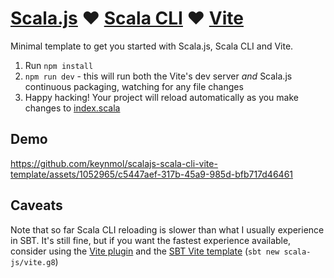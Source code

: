 # [Scala.js](https://www.scala-js.org/) ❤️ [Scala CLI](https://scala-cli.virtuslab.org/) ❤️ [Vite](https://vitejs.dev/)

Minimal template to get you started with Scala.js, Scala CLI and Vite.

1. Run `npm install`
2. `npm run dev` - this will run both the Vite's dev server _and_ Scala.js continuous packaging, watching for any file changes
3. Happy hacking! Your project will reload automatically as you make changes to [index.scala](./index.scala)

## Demo

https://github.com/keynmol/scalajs-scala-cli-vite-template/assets/1052965/c5447aef-317b-45a9-985d-bfb717d46461

## Caveats

Note that so far Scala CLI reloading is slower than what I usually experience in SBT. It's still fine, but if you want the fastest experience available,
consider using the [Vite plugin](https://github.com/scala-js/vite-plugin-scalajs) and the [SBT Vite template](https://github.com/scala-js/vite.g8) (`sbt new scala-js/vite.g8`)
